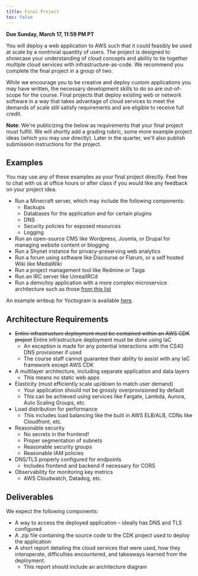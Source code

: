 ```yaml
---
title: Final Project
toc: false
---
```


**Due Sunday, March 17, 11:59 PM PT**

You will deploy a web application to AWS such that it could feasibly be used at scale by a nontrivial quantity of users. The project is designed to showcase your understanding of cloud concepts and ability to tie together multiple cloud services with infrastructure-as-code. We recommend you complete the final project in a group of two.

While we encourage you to be creative and deploy custom applications you may have written, the necessary development skills to do so are out-of-scope for the course. Final projects that deploy existing web or network software in a way that takes advantage of cloud services to meet the demands of scale still satisfy requirements and are eligible to receive full credit.

**Note**: We're publicizing the below as requirements that your final project must fulfill. We will shortly add a grading rubric, some more example project ideas (which you may use directly). Later in the quarter, we'll also publish submission instructions for the project.

## Examples

You may use any of these examples as your final project directly. Feel free to chat with us at office hours or after class if you would like any feedback on your project idea.

* Run a Minecraft server, which may include the following components:
  - Backups
  - Databases for the application and for certain plugins
  - DNS
  - Security policies for exposed resources
  - Logging
* Run an open-source CMS like Wordpress, Joomla, or Drupal for managing website content or blogging
* Run a Shynet instance for privacy-preserving web analytics
* Run a forum using software like Discourse or Flarum, or a self hosted Wiki like MediaWiki
* Run a project management tool like Redmine or Taiga
* Run an IRC server like UnrealIRCd
* Run a demo/toy application with a more complex microservice architecture such as those [from this list](https://github.com/davidetaibi/Microservices_Project_List/blob/master/README.md#demotoy--projects-mainly-for-learning-or-research-purpose)

An example writeup for Yoctogram is available [here](/assignments/project/yoctogram-example-writeup.pdf).

## Architecture Requirements

* ~~Entire infrastructure deployment must be contained within an AWS CDK project~~ Entire infrastructure deployment must be done using IaC
  - An exception is made for any potential interactions with the CS40 DNS provisioner if used
  - The course staff cannot guarantee their ability to assist with any IaC framework except AWS CDK
* A multilayer architecture, including separate application and data layers
  - This means no static web apps
* Elasticity (must efficiently scale up/down to match user demand)
  - Your application should not be grossly overprovisioned by default
  - This can be achieved using services like Fargate, Lambda, Aurora, Auto Scaling Groups, etc.
* Load distribution for performance
  - This includes load balancing like the built in AWS ELB/ALB, CDNs like Cloudfront, etc.
* Reasonable security
  - No secrets in the frontend!
  - Proper segmentation of subnets
  - Reasonable security groups
  - Reasonable IAM policies
* DNS/TLS properly configured for endpoints
  - Includes frontend and backend if necessary for CORS
* Observability for monitoring key metrics
  - AWS Cloudwatch, Datadog, etc.

## Deliverables

We expect the following components:

* A way to access the deployed application – ideally has DNS and TLS configured
* A .zip file containing the source code to the CDK project used to deploy the application
* A short report detailing the cloud services that were used, how they interoperate,  difficulties encountered, and takeaways learned from the deployment.
  - This report should include an architecture diagram
